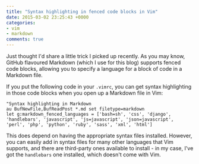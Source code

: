 ```yaml
---
title: "Syntax highlighting in fenced code blocks in Vim"
date: 2015-03-02 23:25:43 +0000
categories:
- vim
- markdown
comments: true
---
```


Just thought I'd share a little trick I picked up recently. As you may know, GitHub flavoured Markdown (which I use for this blog) supports fenced code blocks, allowing you to specify a language for a block of code in a Markdown file.

If you put the following code in your `.vimrc`, you can get syntax highlighting in those code blocks when you open up a Markdown file in Vim:

```viml
"Syntax highlighting in Markdown
au BufNewFile,BufReadPost *.md set filetype=markdown
let g:markdown_fenced_languages = ['bash=sh', 'css', 'django', 'handlebars', 'javascript', 'js=javascript', 'json=javascript', 'perl', 'php', 'python', 'ruby', 'sass', 'xml', 'html']
```
This does depend on having the appropriate syntax files installed. However, you can easily add in syntax files for many other languages that Vim supports, and there are third-party ones available to install - in my case, I've got the `handlebars` one installed, which doesn't come with Vim.

